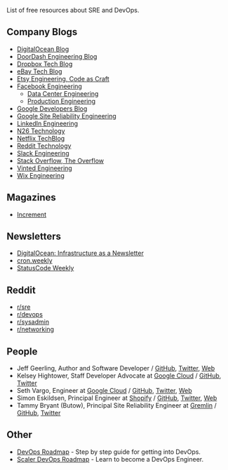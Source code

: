 List of free resources about SRE and DevOps.

## Company Blogs
- [DigitalOcean Blog](https://digitalocean.com/blog)
- [DoorDash Engineering Blog](https://doordash.engineering)
- [Dropbox Tech Blog](https://blogs.dropbox.com/tech)
- [eBay Tech Blog](https://tech.ebayinc.com)
- [Etsy Engineering, Code as Craft](https://codeascraft.com)
- [Facebook Engineering](https://engineering.fb.com)
  - [Data Center Engineering](https://engineering.fb.com/category/data-center-engineering)
  - [Production Engineering](https://engineering.fb.com/category/production-engineering)
- [Google Developers Blog](https://developers.googleblog.com)
- [Google Site Reliability Engineering](https://landing.google.com/sre)
- [LinkedIn Engineering](https://engineering.linkedin.com/blog)
- [N26 Technology](https://medium.com/insiden26/tagged/technology)
- [Netflix TechBlog](https://medium.com/netflix-techblog)
- [Reddit Technology](https://redditblog.com/topic/technology)
- [Slack Engineering](https://slack.engineering)
- [Stack Overflow, The Overflow](https://stackoverflow.blog)
- [Vinted Engineering](https://engineering.vinted.com)
- [Wix Engineering](https://www.wix.engineering)

## Magazines
- [Increment](https://increment.com)

## Newsletters
- [DigitalOcean: Infrastructure as a Newsletter](https://digitalocean.com/community/newsletter)
- [cron.weekly](https://ma.ttias.be/cronweekly)
- [StatusCode Weekly](https://weekly.statuscode.com)

## Reddit
- [r/sre](https://reddit.com/r/sre)
- [r/devops](https://reddit.com/r/devops)
- [r/sysadmin](https://reddit.com/r/sysadmin)
- [r/networking](https://reddit.com/r/networking)

## People
- Jeff Geerling, Author and Software Developer / [GitHub](https://github.com/geerlingguy), [Twitter](https://twitter.com/geerlingguy), [Web](https://jeffgeerling.com)
- Kelsey Hightower, Staff Developer Advocate at [Google Cloud](https://cloud.google.com) / [GitHub](https://github.com/kelseyhightower), [Twitter](https://twitter.com/kelseyhightower)
- Seth Vargo, Engineer at [Google Cloud](https://cloud.google.com) / [GitHub](https://github.com/sethvargo), [Twitter](https://twitter.com/sethvargo), [Web](https://sethvargo.com)
- Simon Eskildsen, Principal Engineer at [Shopify](https://shopify.com) / [GitHub](https://github.com/sirupsen), [Twitter](https://twitter.com/Sirupsen), [Web](https://sirupsen.com)
- Tammy Bryant (Butow), Principal Site Reliability Engineer at [Gremlin](https://gremlin.com) / [GitHub](https://github.com/tammybutow), [Twitter](https://twitter.com/tammyxbryant)

## Other
- [DevOps Roadmap](https://roadmap.sh/devops) - Step by step guide for getting into DevOps.
- [Scaler DevOps Roadmap](https://www.scaler.com/blog/devops-roadmap/) - Learn to become a DevOps Engineer.
